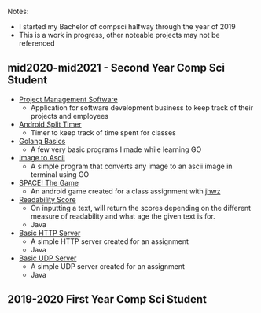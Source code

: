 Notes:
* I started my Bachelor of compsci halfway through the year of 2019
* This is a work in progress, other noteable projects may not be referenced

## mid2020-mid2021 - Second Year Comp Sci Student
* [Project Management Software](https://github.com/BlaviButcher/ProjectManagementSoftware)
  * Application for software development business to keep track of their projects and employees
* [Android Split Timer](https://github.com/BlaviButcher/AndroidSplitTimer)
  * Timer to keep track of time spent for classes
* [Golang Basics](https://github.com/BlaviButcher/headfirstgo)
  * A few very basic programs I made while learning GO
* [Image to Ascii](https://github.com/BlaviButcher/imgToAscii)
  * A simple program that converts any image to an ascii image in terminal using GO 
* [SPACE! The Game](https://github.com/BlaviButcher/AndroidSpaceGame)
  * An android game created for a class assignment with [jhwz](https://github.com/jhwz)  
* [Readability Score](https://github.com/BlaviButcher/ReadabilityScore)
  * On inputting a text, will return the scores depending on the different measure of readability and what age the given text is for. 
  * Java
* [Basic HTTP Server](https://github.com/BlaviButcher/RealHTTPServer)
  * A simple HTTP server created for an assignment
  * Java
* [Basic UDP Server](https://github.com/BlaviButcher/UDP_Server)
  * A simple UDP server created for an assignment
  * Java

## 2019-2020 First Year Comp Sci Student
